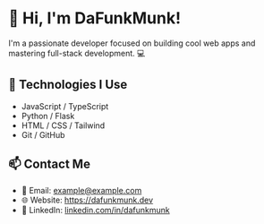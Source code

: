 # 👋 Hi, I'm DaFunkMunk!

I'm a passionate developer focused on building cool web apps and mastering full-stack development. 💻

## 🔧 Technologies I Use
- JavaScript / TypeScript
- Python / Flask
- HTML / CSS / Tailwind
- Git / GitHub

## 📫 Contact Me
- 📧 Email: example@example.com
- 🌐 Website: https://dafunkmunk.dev
- 💼 LinkedIn: [linkedin.com/in/dafunkmunk](https://linkedin.com/in/dafunkmunk)
